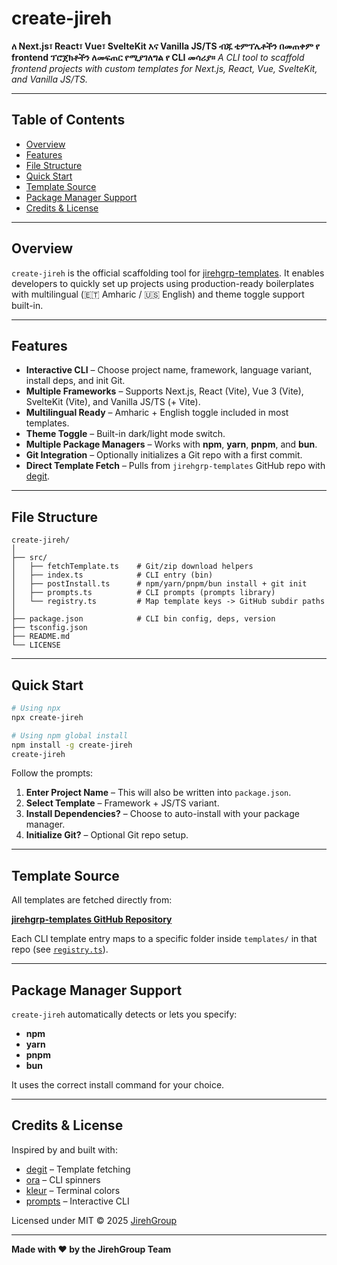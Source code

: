 # create-jireh

**ለ Next.js፣ React፣ Vue፣ SvelteKit እና Vanilla JS/TS ብጁ ቴምፕሌቶችን በመጠቀም የ frontend ፕሮጀክቶችን ለመፍጠር የሚያገለግል የ CLI መሳሪያ።**
*A CLI tool to scaffold frontend projects with custom templates for Next.js, React, Vue, SvelteKit, and Vanilla JS/TS.*

---

## Table of Contents

* [Overview](#overview)
* [Features](#features)
* [File Structure](#file-structure)
* [Quick Start](#quick-start)
* [Template Source](#template-source)
* [Package Manager Support](#package-manager-support)
* [Credits & License](#credits--license)

---

## Overview

`create-jireh` is the official scaffolding tool for [jirehgrp-templates](https://github.com/jirehgrp-org/jirehgrp-templates).
It enables developers to quickly set up projects using production-ready boilerplates with multilingual (🇪🇹 Amharic / 🇺🇸 English) and theme toggle support built-in.

---

## Features

* **Interactive CLI** – Choose project name, framework, language variant, install deps, and init Git.
* **Multiple Frameworks** – Supports Next.js, React (Vite), Vue 3 (Vite), SvelteKit (Vite), and Vanilla JS/TS (+ Vite).
* **Multilingual Ready** – Amharic + English toggle included in most templates.
* **Theme Toggle** – Built-in dark/light mode switch.
* **Multiple Package Managers** – Works with **npm**, **yarn**, **pnpm**, and **bun**.
* **Git Integration** – Optionally initializes a Git repo with a first commit.
* **Direct Template Fetch** – Pulls from `jirehgrp-templates` GitHub repo with [degit](https://github.com/Rich-Harris/degit).

---

## File Structure

```plaintext
create-jireh/
│
├── src/
│   ├── fetchTemplate.ts    # Git/zip download helpers
│   ├── index.ts            # CLI entry (bin)
│   ├── postInstall.ts      # npm/yarn/pnpm/bun install + git init
│   ├── prompts.ts          # CLI prompts (prompts library)
│   └── registry.ts         # Map template keys -> GitHub subdir paths
│
├── package.json            # CLI bin config, deps, version
├── tsconfig.json
├── README.md
└── LICENSE
```

---

## Quick Start

```bash
# Using npx
npx create-jireh

# Using npm global install
npm install -g create-jireh
create-jireh
```

Follow the prompts:

1. **Enter Project Name** – This will also be written into `package.json`.
2. **Select Template** – Framework + JS/TS variant.
3. **Install Dependencies?** – Choose to auto-install with your package manager.
4. **Initialize Git?** – Optional Git repo setup.

---

## Template Source

All templates are fetched directly from:

**[jirehgrp-templates GitHub Repository](https://github.com/jirehgrp-org/jirehgrp-templates)**

Each CLI template entry maps to a specific folder inside `templates/` in that repo (see [`registry.ts`](src/registry.ts)).

---

## Package Manager Support

`create-jireh` automatically detects or lets you specify:

* **npm**
* **yarn**
* **pnpm**
* **bun**

It uses the correct install command for your choice.

---

## Credits & License

Inspired by and built with:

* [degit](https://github.com/Rich-Harris/degit) – Template fetching
* [ora](https://github.com/sindresorhus/ora) – CLI spinners
* [kleur](https://github.com/lukeed/kleur) – Terminal colors
* [prompts](https://github.com/terkelg/prompts) – Interactive CLI

Licensed under MIT © 2025 [JirehGroup](https://jirehgrp.com)

---

**Made with ❤️ by the JirehGroup Team**